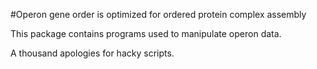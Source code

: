 #Operon gene order is optimized for ordered protein complex assembly

This package contains programs used to manipulate operon data.

A thousand apologies for hacky scripts.